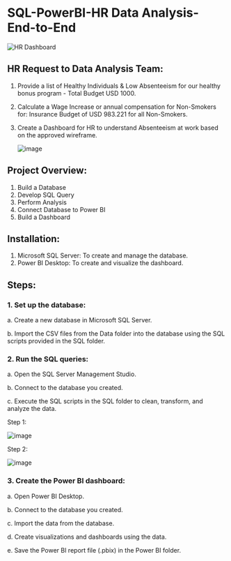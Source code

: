 # SQL-PowerBI-HR Data Analysis-End-to-End

 ![HR Dashboard](https://github.com/tamK-kol/SQL-PowerBI-HR_Data_Analysis-End-to-End/assets/94835149/93c1aa9d-d73d-4910-9b58-b9daeee0ff19)

##  HR Request to Data Analysis Team: 
1. Provide a list of Healthy Individuals & Low Absenteeism for our healthy bonus program - Total Budget USD 1000.
2. Calculate a Wage Increase or annual compensation for Non-Smokers for: Insurance Budget of USD 983.221 for all Non-Smokers.
3. Create a Dashboard for HR to understand Absenteeism at work based on the approved wireframe.
   
   ![image](https://github.com/tamK-kol/SQL-PowerBI-HR_Data_Analysis-End-to-End/assets/94835149/91f2e3c6-7d2f-49ae-83b8-ff4c5325bead)

## Project Overview:
1. Build a Database
2. Develop SQL Query
3. Perform Analysis
4. Connect Database to Power BI
5. Build a Dashboard

## Installation:
1. Microsoft SQL Server: To create and manage the database.
2. Power BI Desktop: To create and visualize the dashboard.

## Steps:
### 1. Set up the database:
a. Create a new database in Microsoft SQL Server.

b. Import the CSV files from the Data folder into the database using the SQL scripts provided in the SQL folder.
### 2. Run the SQL queries:
a. Open the SQL Server Management Studio.

b. Connect to the database you created.

c. Execute the SQL scripts in the SQL folder to clean, transform, and analyze the data.

Step 1:

![image](https://github.com/tamK-kol/SQL-PowerBI-HR_Data_Analysis-End-to-End/assets/94835149/a2aac1e0-0778-46d6-bfc3-f9766eff7993)

Step 2:

![image](https://github.com/tamK-kol/SQL-PowerBI-HR_Data_Analysis-End-to-End/assets/94835149/67e67f4e-1a91-4dae-b996-1db38058dfd3)

### 3. Create the Power BI dashboard:
a. Open Power BI Desktop.

b. Connect to the database you created.

c. Import the data from the database.

d. Create visualizations and dashboards using the data.

e. Save the Power BI report file (.pbix) in the Power BI folder.

